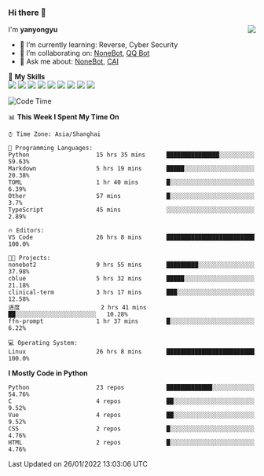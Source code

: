 ### Hi there 👋

<a href="#">
  <img align="right" src="https://github-readme-stats.vercel.app/api?username=yanyongyu&count_private=true&show_icons=true&bg_color=15,f2f7fd,E0EAFC" />
</a>

I'm **yanyongyu**

- 🌱 I’m currently learning: Reverse, Cyber Security
- 👯 I’m collaborating on: [NoneBot](https://github.com/nonebot), [QQ Bot](https://github.com/Mrs4s/go-cqhttp)
- 💬 Ask me about: [NoneBot](https://github.com/nonebot), [CAI](https://github.com/cscs181/CAI)

🌟 **My Skills**  
![](https://img.shields.io/badge/-Python-3e74a2?style=flat-square&logo=Python&logoColor=fff)
![](https://img.shields.io/badge/-Node.js-339933?style=flat-square&logo=Node.js&logoColor=fff)
![](https://img.shields.io/badge/-Vue-4fc08d?style=flat-square&logo=Vue.js&logoColor=fff)
![](https://img.shields.io/badge/-React-2d98ce?style=flat-square&logo=React&logoColor=fff)
![](https://img.shields.io/badge/-Docker-2496ED?style=flat-square&logo=Docker&logoColor=fff)
![](https://img.shields.io/badge/-Linux-000000?style=flat-square&logo=Linux&logoColor=fff)
![](https://img.shields.io/badge/-MySQL-4479A1?style=flat-square&logo=MySQL&logoColor=fff)
![](https://img.shields.io/badge/-Redis-DC382D?style=flat-square&logo=Redis&logoColor=fff)
![](https://img.shields.io/badge/-MongoDB-47A248?style=flat-square&logo=MongoDB&logoColor=fff)

<!--START_SECTION:waka-->
![Code Time](http://img.shields.io/badge/Code%20Time-2%2C063%20hrs%2028%20mins-blue)

📊 **This Week I Spent My Time On** 

```text
⌚︎ Time Zone: Asia/Shanghai

💬 Programming Languages: 
Python                   15 hrs 35 mins      ███████████████░░░░░░░░░░   59.63% 
Markdown                 5 hrs 19 mins       █████░░░░░░░░░░░░░░░░░░░░   20.38% 
TOML                     1 hr 40 mins        █░░░░░░░░░░░░░░░░░░░░░░░░   6.39% 
Other                    57 mins             █░░░░░░░░░░░░░░░░░░░░░░░░   3.7% 
TypeScript               45 mins             ░░░░░░░░░░░░░░░░░░░░░░░░░   2.89%

🔥 Editors: 
VS Code                  26 hrs 8 mins       █████████████████████████   100.0%

🐱‍💻 Projects: 
nonebot2                 9 hrs 55 mins       █████████░░░░░░░░░░░░░░░░   37.98% 
cblue                    5 hrs 32 mins       █████░░░░░░░░░░░░░░░░░░░░   21.18% 
clinical-term            3 hrs 17 mins       ███░░░░░░░░░░░░░░░░░░░░░░   12.58% 
进度                       2 hrs 41 mins       ██░░░░░░░░░░░░░░░░░░░░░░░   10.28% 
ffn-prompt               1 hr 37 mins        █░░░░░░░░░░░░░░░░░░░░░░░░   6.22%

💻 Operating System: 
Linux                    26 hrs 8 mins       █████████████████████████   100.0%

```

**I Mostly Code in Python** 

```text
Python                   23 repos            █████████████░░░░░░░░░░░░   54.76% 
C                        4 repos             ██░░░░░░░░░░░░░░░░░░░░░░░   9.52% 
Vue                      4 repos             ██░░░░░░░░░░░░░░░░░░░░░░░   9.52% 
CSS                      2 repos             █░░░░░░░░░░░░░░░░░░░░░░░░   4.76% 
HTML                     2 repos             █░░░░░░░░░░░░░░░░░░░░░░░░   4.76%

```



 Last Updated on 26/01/2022 13:03:06 UTC
<!--END_SECTION:waka-->
